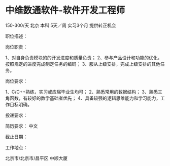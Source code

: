 # 中维数通软件-软件开发工程师

150-300/天 北京 本科 5天／周 实习3个月 提供转正机会

职位描述：

岗位职责： 

1、对自身负责模块的的开发进度和质量负责； 2、参与产品设计和功能的优化，按照规定的进度完成制定任务的编码； 3、服从上级安排，完成上级安排的其他任务。 

岗位要求： 

1、C/C++熟练，实习或应届毕业生均可；  2、熟悉常用的数据结构；  3、熟悉三角函数，有较好的数学基础者优先；  4、具备较强的逻辑思维能力和学习能力，工作目标明确。

投递要求：

简历要求： 中文

截止日期：

工作地点：

北京市/北京市/昌平区 中顺大厦